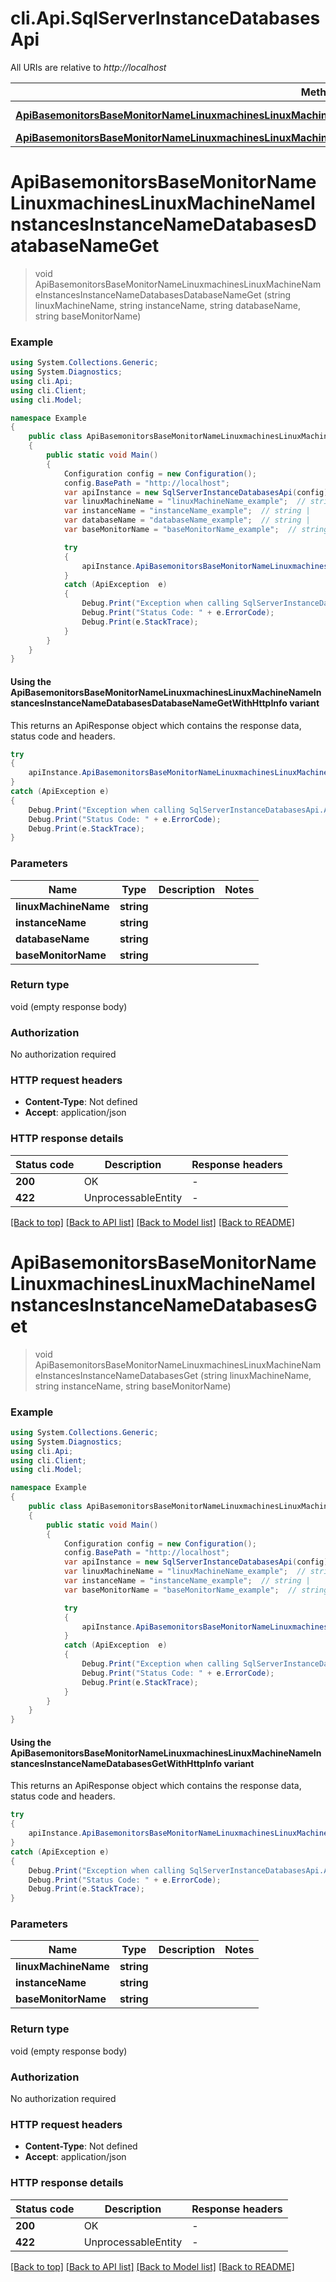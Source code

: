 # cli.Api.SqlServerInstanceDatabasesApi

All URIs are relative to *http://localhost*

| Method | HTTP request | Description |
|--------|--------------|-------------|
| [**ApiBasemonitorsBaseMonitorNameLinuxmachinesLinuxMachineNameInstancesInstanceNameDatabasesDatabaseNameGet**](SqlServerInstanceDatabasesApi.md#apibasemonitorsbasemonitornamelinuxmachineslinuxmachinenameinstancesinstancenamedatabasesdatabasenameget) | **GET** /api/basemonitors/{baseMonitorName}/linuxmachines/{linuxMachineName}/instances/{instanceName}/databases/{databaseName} |  |
| [**ApiBasemonitorsBaseMonitorNameLinuxmachinesLinuxMachineNameInstancesInstanceNameDatabasesGet**](SqlServerInstanceDatabasesApi.md#apibasemonitorsbasemonitornamelinuxmachineslinuxmachinenameinstancesinstancenamedatabasesget) | **GET** /api/basemonitors/{baseMonitorName}/linuxmachines/{linuxMachineName}/instances/{instanceName}/databases |  |

<a id="apibasemonitorsbasemonitornamelinuxmachineslinuxmachinenameinstancesinstancenamedatabasesdatabasenameget"></a>
# **ApiBasemonitorsBaseMonitorNameLinuxmachinesLinuxMachineNameInstancesInstanceNameDatabasesDatabaseNameGet**
> void ApiBasemonitorsBaseMonitorNameLinuxmachinesLinuxMachineNameInstancesInstanceNameDatabasesDatabaseNameGet (string linuxMachineName, string instanceName, string databaseName, string baseMonitorName)



### Example
```csharp
using System.Collections.Generic;
using System.Diagnostics;
using cli.Api;
using cli.Client;
using cli.Model;

namespace Example
{
    public class ApiBasemonitorsBaseMonitorNameLinuxmachinesLinuxMachineNameInstancesInstanceNameDatabasesDatabaseNameGetExample
    {
        public static void Main()
        {
            Configuration config = new Configuration();
            config.BasePath = "http://localhost";
            var apiInstance = new SqlServerInstanceDatabasesApi(config);
            var linuxMachineName = "linuxMachineName_example";  // string | 
            var instanceName = "instanceName_example";  // string | 
            var databaseName = "databaseName_example";  // string | 
            var baseMonitorName = "baseMonitorName_example";  // string | 

            try
            {
                apiInstance.ApiBasemonitorsBaseMonitorNameLinuxmachinesLinuxMachineNameInstancesInstanceNameDatabasesDatabaseNameGet(linuxMachineName, instanceName, databaseName, baseMonitorName);
            }
            catch (ApiException  e)
            {
                Debug.Print("Exception when calling SqlServerInstanceDatabasesApi.ApiBasemonitorsBaseMonitorNameLinuxmachinesLinuxMachineNameInstancesInstanceNameDatabasesDatabaseNameGet: " + e.Message);
                Debug.Print("Status Code: " + e.ErrorCode);
                Debug.Print(e.StackTrace);
            }
        }
    }
}
```

#### Using the ApiBasemonitorsBaseMonitorNameLinuxmachinesLinuxMachineNameInstancesInstanceNameDatabasesDatabaseNameGetWithHttpInfo variant
This returns an ApiResponse object which contains the response data, status code and headers.

```csharp
try
{
    apiInstance.ApiBasemonitorsBaseMonitorNameLinuxmachinesLinuxMachineNameInstancesInstanceNameDatabasesDatabaseNameGetWithHttpInfo(linuxMachineName, instanceName, databaseName, baseMonitorName);
}
catch (ApiException e)
{
    Debug.Print("Exception when calling SqlServerInstanceDatabasesApi.ApiBasemonitorsBaseMonitorNameLinuxmachinesLinuxMachineNameInstancesInstanceNameDatabasesDatabaseNameGetWithHttpInfo: " + e.Message);
    Debug.Print("Status Code: " + e.ErrorCode);
    Debug.Print(e.StackTrace);
}
```

### Parameters

| Name | Type | Description | Notes |
|------|------|-------------|-------|
| **linuxMachineName** | **string** |  |  |
| **instanceName** | **string** |  |  |
| **databaseName** | **string** |  |  |
| **baseMonitorName** | **string** |  |  |

### Return type

void (empty response body)

### Authorization

No authorization required

### HTTP request headers

 - **Content-Type**: Not defined
 - **Accept**: application/json


### HTTP response details
| Status code | Description | Response headers |
|-------------|-------------|------------------|
| **200** | OK |  -  |
| **422** | UnprocessableEntity |  -  |

[[Back to top]](#) [[Back to API list]](../README.md#documentation-for-api-endpoints) [[Back to Model list]](../README.md#documentation-for-models) [[Back to README]](../README.md)

<a id="apibasemonitorsbasemonitornamelinuxmachineslinuxmachinenameinstancesinstancenamedatabasesget"></a>
# **ApiBasemonitorsBaseMonitorNameLinuxmachinesLinuxMachineNameInstancesInstanceNameDatabasesGet**
> void ApiBasemonitorsBaseMonitorNameLinuxmachinesLinuxMachineNameInstancesInstanceNameDatabasesGet (string linuxMachineName, string instanceName, string baseMonitorName)



### Example
```csharp
using System.Collections.Generic;
using System.Diagnostics;
using cli.Api;
using cli.Client;
using cli.Model;

namespace Example
{
    public class ApiBasemonitorsBaseMonitorNameLinuxmachinesLinuxMachineNameInstancesInstanceNameDatabasesGetExample
    {
        public static void Main()
        {
            Configuration config = new Configuration();
            config.BasePath = "http://localhost";
            var apiInstance = new SqlServerInstanceDatabasesApi(config);
            var linuxMachineName = "linuxMachineName_example";  // string | 
            var instanceName = "instanceName_example";  // string | 
            var baseMonitorName = "baseMonitorName_example";  // string | 

            try
            {
                apiInstance.ApiBasemonitorsBaseMonitorNameLinuxmachinesLinuxMachineNameInstancesInstanceNameDatabasesGet(linuxMachineName, instanceName, baseMonitorName);
            }
            catch (ApiException  e)
            {
                Debug.Print("Exception when calling SqlServerInstanceDatabasesApi.ApiBasemonitorsBaseMonitorNameLinuxmachinesLinuxMachineNameInstancesInstanceNameDatabasesGet: " + e.Message);
                Debug.Print("Status Code: " + e.ErrorCode);
                Debug.Print(e.StackTrace);
            }
        }
    }
}
```

#### Using the ApiBasemonitorsBaseMonitorNameLinuxmachinesLinuxMachineNameInstancesInstanceNameDatabasesGetWithHttpInfo variant
This returns an ApiResponse object which contains the response data, status code and headers.

```csharp
try
{
    apiInstance.ApiBasemonitorsBaseMonitorNameLinuxmachinesLinuxMachineNameInstancesInstanceNameDatabasesGetWithHttpInfo(linuxMachineName, instanceName, baseMonitorName);
}
catch (ApiException e)
{
    Debug.Print("Exception when calling SqlServerInstanceDatabasesApi.ApiBasemonitorsBaseMonitorNameLinuxmachinesLinuxMachineNameInstancesInstanceNameDatabasesGetWithHttpInfo: " + e.Message);
    Debug.Print("Status Code: " + e.ErrorCode);
    Debug.Print(e.StackTrace);
}
```

### Parameters

| Name | Type | Description | Notes |
|------|------|-------------|-------|
| **linuxMachineName** | **string** |  |  |
| **instanceName** | **string** |  |  |
| **baseMonitorName** | **string** |  |  |

### Return type

void (empty response body)

### Authorization

No authorization required

### HTTP request headers

 - **Content-Type**: Not defined
 - **Accept**: application/json


### HTTP response details
| Status code | Description | Response headers |
|-------------|-------------|------------------|
| **200** | OK |  -  |
| **422** | UnprocessableEntity |  -  |

[[Back to top]](#) [[Back to API list]](../README.md#documentation-for-api-endpoints) [[Back to Model list]](../README.md#documentation-for-models) [[Back to README]](../README.md)


